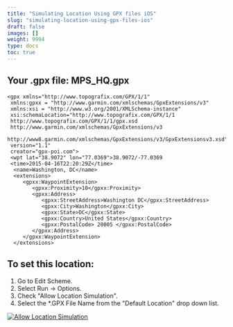 ```yaml
---
title: "Simulating Location Using GPX files iOS"
slug: "simulating-location-using-gpx-files-ios"
draft: false
images: []
weight: 9994
type: docs
toc: true
---
```


## Your .gpx file: MPS_HQ.gpx
<?xml version="1.0" encoding="UTF-8" standalone="no"?>
    <gpx xmlns="http://www.topografix.com/GPX/1/1"
     xmlns:gpxx = "http://www.garmin.com/xmlschemas/GpxExtensions/v3"
     xmlns:xsi = "http://www.w3.org/2001/XMLSchema-instance"
     xsi:schemaLocation="http://www.topografix.com/GPX/1/1 
     http://www.topografix.com/GPX/1/1/gpx.xsd
     http://www.garmin.com/xmlschemas/GpxExtensions/v3
     http://www8.garmin.com/xmlschemas/GpxExtensions/v3/GpxExtensionsv3.xsd"
     version="1.1"
     creator="gpx-poi.com">
     <wpt lat="38.9072" lon="77.0369">38.9072/-77.0369
     <time>2015-04-16T22:20:29Z</time>
      <name>Washington, DC</name>
      <extensions>
         <gpxx:WaypointExtension>
            <gpxx:Proximity>10</gpxx:Proximity>
            <gpxx:Address>
               <gpxx:StreetAddress>Washington DC</gpxx:StreetAddress>
               <gpxx:City>Washington</gpxx:City>
               <gpxx:State>DC</gpxx:State>
               <gpxx:Country>United States</gpxx:Country>
               <gpxx:PostalCode> 20005 </gpxx:PostalCode>
            </gpxx:Address>
         </gpxx:WaypointExtension>
      </extensions>
   </wpt>
</gpx>

## To set this location:
 1. Go to Edit Scheme.
 2. Select Run -> Options.
 3. Check "Allow Location Simulation".
 4. Select the *.GPX File Name from the "Default Location" drop down list.

[![Allow Location Simulation][1]][1]


  [1]: https://i.stack.imgur.com/NxJyr.png

